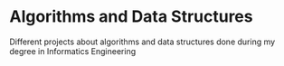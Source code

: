 # Algorithms and Data Structures

Different projects about algorithms and data structures done during my degree in Informatics Engineering
